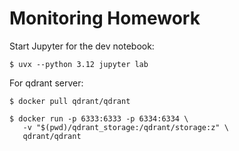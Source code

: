 # Monitoring Homework

Start Jupyter for the dev notebook:
```
$ uvx --python 3.12 jupyter lab
```

For qdrant server:
```
$ docker pull qdrant/qdrant

$ docker run -p 6333:6333 -p 6334:6334 \
   -v "$(pwd)/qdrant_storage:/qdrant/storage:z" \
   qdrant/qdrant
```
